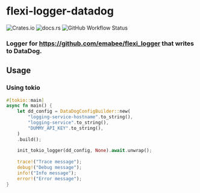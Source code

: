 # flexi-logger-datadog

![Crates.io](https://img.shields.io/crates/v/flexi-logger-datadog)
![docs.rs](https://docs.rs/flexi_logger_datadog/badge.svg)
![GitHub Workflow Status](https://img.shields.io/github/workflow/status/sevco/flexi-logger-datadog/Rust)

### Logger for https://github.com/emabee/flexi_logger that writes to DataDog.

## Usage

### Using tokio

```rust
#[tokio::main]
async fn main() {
    let dd_config = DataDogConfigBuilder::new(
        "logging-service-hostname".to_string(),
        "logging-service".to_string(),
        "DUMMY_API_KEY".to_string(),
    )
    .build();
    
    init_tokio_logger(dd_config, None).await.unwrap();
    
    trace!("Trace message");
    debug!("Debug message");
    info!("Info message");
    error!("Error message");
}
```